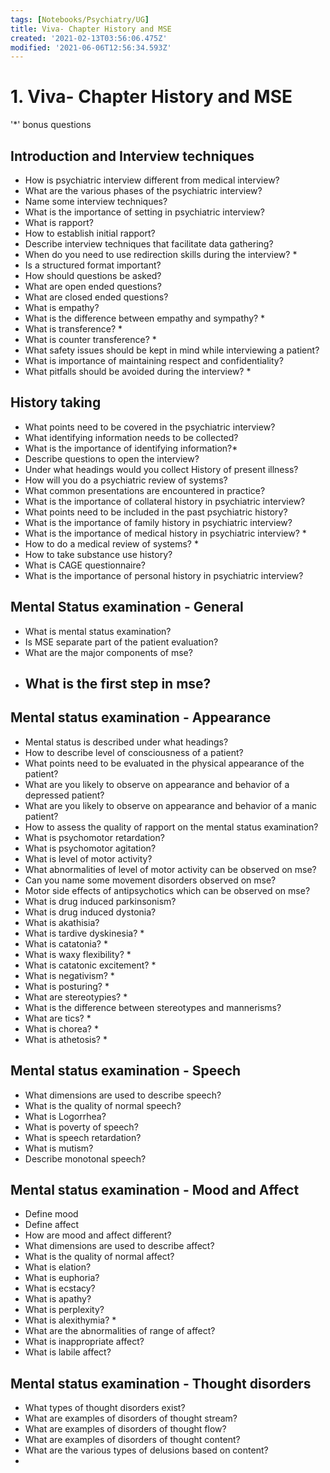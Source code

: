 ```yaml
---
tags: [Notebooks/Psychiatry/UG]
title: Viva- Chapter History and MSE
created: '2021-02-13T03:56:06.475Z'
modified: '2021-06-06T12:56:34.593Z'
---
```


# 1. Viva- Chapter History and MSE
'*' bonus questions 

## Introduction and Interview techniques

- How is psychiatric interview different from medical interview? 
- What are the various phases of the psychiatric interview?
- Name some interview techniques?
- What is the importance of setting in psychiatric interview?
- What is rapport?
- How to establish initial rapport?
- Describe interview techniques that facilitate data gathering?
- When do you need to use redirection skills during the interview? *
- Is a structured format important?
- How should questions be asked? 
- What are open ended questions?
- What are closed ended questions? 
- What is empathy?
- What is the difference between empathy and sympathy? *
- What is transference? *
- What is counter transference? *
- What safety issues should be kept in mind while interviewing a patient? 
- What is importance of maintaining respect and confidentiality? 
- What pitfalls should be avoided during the interview? *

## History taking
- What points need to be covered in the psychiatric interview?
- What identifying information needs to be collected?
- What is the importance of identifying information?*
- Describe questions to open the interview?
- Under what headings would you collect History of present illness?
- How will you do a psychiatric review of systems? 
- What common presentations are encountered in practice?
- What is the importance of collateral history in psychiatric interview?
- What points need to be included in the past psychiatric history? 
- What is the importance of family history in psychiatric interview?
- What is the importance of medical history in psychiatric interview? *
- How to do a medical review of systems? *
- How to take substance use history?
- What is CAGE questionnaire? 
- What is the importance of personal history in psychiatric interview?

## Mental Status examination - General

-  What is mental status examination?
- Is MSE separate part of the patient evaluation?
- What are the major components of mse? 
- What is the first step in mse?
  - 

  

## Mental status examination - Appearance 
- Mental status is described under what headings?
- How to describe level of consciousness of a patient?
- What points need to be evaluated in the physical appearance of the patient?
- What are you likely to observe on appearance and behavior of a depressed patient?
- What are you likely to observe on appearance and behavior of a manic patient?
- How to assess the quality of rapport on the mental status examination?
- What is psychomotor retardation?
- What is psychomotor agitation?
- What is level of motor activity?
- What abnormalities of level of motor activity can be observed on mse?
- Can you name some movement disorders observed on mse? 
- Motor side effects of antipsychotics which can be observed on mse?
- What is drug induced parkinsonism?
- What is drug induced dystonia?
- What is akathisia?
- What is tardive dyskinesia? *
- What is catatonia? *
- What is waxy flexibility? *
- What is catatonic excitement? *
- What is negativism? *
- What is posturing? *
- What are stereotypies? *
- What is the difference between stereotypes and mannerisms? 
- What are tics? *
- What is chorea? *
- What is athetosis? *

## Mental status examination - Speech

- What dimensions are used to describe speech?
- What is the quality of normal speech?
- What is Logorrhea?
- What is poverty of speech?
- What is speech retardation?
- What is mutism?
- Describe monotonal speech? 

## Mental status examination - Mood and Affect

- Define mood
- Define affect
- How are mood and affect different?
- What dimensions are used to describe affect?
- What is the quality of normal affect?
- What is elation?
- What is euphoria?
- What is ecstacy?
- What is apathy?
- What is perplexity?  
- What is alexithymia? *
- What are the abnormalities of range of affect?
- What is inappropriate affect?
- What is labile affect? 

## Mental status examination - Thought disorders

- What types of thought disorders exist?
- What are examples of disorders of thought stream?
- What are examples of disorders of thought flow?
- What are examples of disorders of thought content?
- What are the various types of delusions based on content? 
- 
